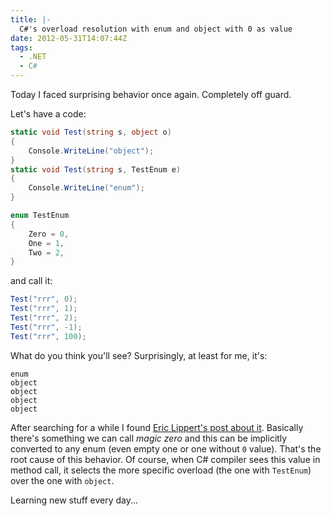 ```yaml
---
title: |-
  C#'s overload resolution with enum and object with 0 as value
date: 2012-05-31T14:07:44Z
tags:
  - .NET
  - C#
---
```

Today I faced surprising behavior once again. Completely off guard.

Let's have a code:

```csharp
static void Test(string s, object o)
{
	Console.WriteLine("object");
}
static void Test(string s, TestEnum e)
{
	Console.WriteLine("enum");
}
```

```csharp
enum TestEnum
{
	Zero = 0,
	One = 1,
	Two = 2,
}
```

and call it:

```csharp
Test("rrr", 0);
Test("rrr", 1);
Test("rrr", 2);
Test("rrr", -1);
Test("rrr", 100);
```

What do you think you'll see? Surprisingly, at least for me, it's:

```text
enum
object
object
object
object
```

After searching for a while I found [Eric Lippert's post about it][1]. Basically there's something we can call _magic zero_ and this can be implicitly converted to any enum (even empty one or one without `0` value). That's the root cause of this behavior. Of course, when C# compiler sees this value in method call, it selects the more specific overload (the one with `TestEnum`) over the one with `object`.

Learning new stuff every day...

[1]: http://blogs.msdn.com/b/ericlippert/archive/2006/03/29/the-root-of-all-evil-part-two.aspx